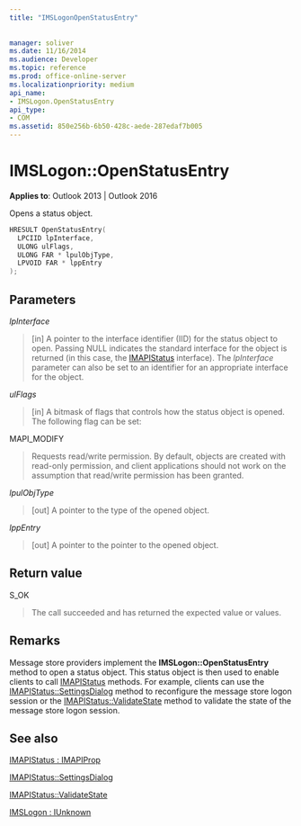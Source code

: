 ```yaml
---
title: "IMSLogonOpenStatusEntry"
 
 
manager: soliver
ms.date: 11/16/2014
ms.audience: Developer
ms.topic: reference
ms.prod: office-online-server
ms.localizationpriority: medium
api_name:
- IMSLogon.OpenStatusEntry
api_type:
- COM
ms.assetid: 850e256b-6b50-428c-aede-287edaf7b005
---
```


# IMSLogon::OpenStatusEntry

  
  
**Applies to**: Outlook 2013 | Outlook 2016 
  
Opens a status object.
  
```cpp
HRESULT OpenStatusEntry(
  LPCIID lpInterface,
  ULONG ulFlags,
  ULONG FAR * lpulObjType,
  LPVOID FAR * lppEntry
);
```

## Parameters

 _lpInterface_
  
> [in] A pointer to the interface identifier (IID) for the status object to open. Passing NULL indicates the standard interface for the object is returned (in this case, the [IMAPIStatus](imapistatusimapiprop.md) interface). The  _lpInterface_ parameter can also be set to an identifier for an appropriate interface for the object. 
    
 _ulFlags_
  
> [in] A bitmask of flags that controls how the status object is opened. The following flag can be set:
    
MAPI_MODIFY 
  
> Requests read/write permission. By default, objects are created with read-only permission, and client applications should not work on the assumption that read/write permission has been granted. 
    
 _lpulObjType_
  
> [out] A pointer to the type of the opened object.
    
 _lppEntry_
  
> [out] A pointer to the pointer to the opened object.
    
## Return value

S_OK 
  
> The call succeeded and has returned the expected value or values.
    
## Remarks

Message store providers implement the **IMSLogon::OpenStatusEntry** method to open a status object. This status object is then used to enable clients to call [IMAPIStatus](imapistatusimapiprop.md) methods. For example, clients can use the [IMAPIStatus::SettingsDialog](imapistatus-settingsdialog.md) method to reconfigure the message store logon session or the [IMAPIStatus::ValidateState](imapistatus-validatestate.md) method to validate the state of the message store logon session. 
  
## See also



[IMAPIStatus : IMAPIProp](imapistatusimapiprop.md)
  
[IMAPIStatus::SettingsDialog](imapistatus-settingsdialog.md)
  
[IMAPIStatus::ValidateState](imapistatus-validatestate.md)
  
[IMSLogon : IUnknown](imslogoniunknown.md)

